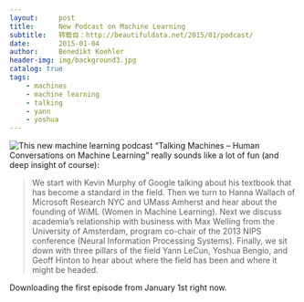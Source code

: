 ```yaml
---
layout:     post
title:      New Podcast on Machine Learning
subtitle:   转载自：http://beautifuldata.net/2015/01/podcast/
date:       2015-01-04
author:     Benedikt Koehler
header-img: img/background3.jpg
catalog: true
tags:
    - machines
    - machine learning
    - talking
    - yann
    - yoshua
---
```


![This new machine learning podcast [“Talking Machines – Human Conversations on Machine Learning”](http://www.thetalkingmachines.com/blog) really sounds like a lot of fun (and deep insight of course):](http://beautifuldata.net/wp-content/uploads/2015/01/talkingmachines.png)


> We start with Kevin Murphy of Google talking about his textbook that has become a standard in the field. Then we turn to Hanna Wallach of Microsoft Research NYC and UMass Amherst and hear about the founding of WiML (Women in Machine Learning). Next we discuss academia’s relationship with business with Max Welling from the University of Amsterdam, program co-chair of the 2013 NIPS conference (Neural Information Processing Systems). Finally, we sit down with three pillars of the field Yann LeCun, Yoshua Bengio, and Geoff Hinton to hear about where the field has been and where it might be headed.

Downloading the first episode from January 1st right now.
